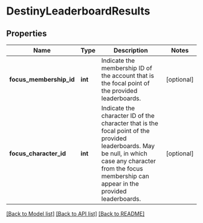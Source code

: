 # DestinyLeaderboardResults

## Properties
Name | Type | Description | Notes
------------ | ------------- | ------------- | -------------
**focus_membership_id** | **int** | Indicate the membership ID of the account that is the focal point of the provided leaderboards. | [optional] 
**focus_character_id** | **int** | Indicate the character ID of the character that is the focal point of the provided leaderboards. May be null, in which case any character from the focus membership can appear in the provided leaderboards. | [optional] 

[[Back to Model list]](../README.md#documentation-for-models) [[Back to API list]](../README.md#documentation-for-api-endpoints) [[Back to README]](../README.md)


